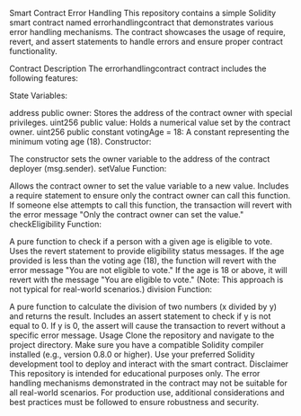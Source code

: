Smart Contract Error Handling
This repository contains a simple Solidity smart contract named errorhandlingcontract that demonstrates various error handling mechanisms. The contract showcases the usage of require, revert, and assert statements to handle errors and ensure proper contract functionality.

Contract Description
The errorhandlingcontract contract includes the following features:

State Variables:

address public owner: Stores the address of the contract owner with special privileges.
uint256 public value: Holds a numerical value set by the contract owner.
uint256 public constant votingAge = 18: A constant representing the minimum voting age (18).
Constructor:

The constructor sets the owner variable to the address of the contract deployer (msg.sender).
setValue Function:

Allows the contract owner to set the value variable to a new value.
Includes a require statement to ensure only the contract owner can call this function.
If someone else attempts to call this function, the transaction will revert with the error message "Only the contract owner can set the value."
checkEligibility Function:

A pure function to check if a person with a given age is eligible to vote.
Uses the revert statement to provide eligibility status messages.
If the age provided is less than the voting age (18), the function will revert with the error message "You are not eligible to vote."
If the age is 18 or above, it will revert with the message "You are eligible to vote." (Note: This approach is not typical for real-world scenarios.)
division Function:

A pure function to calculate the division of two numbers (x divided by y) and returns the result.
Includes an assert statement to check if y is not equal to 0.
If y is 0, the assert will cause the transaction to revert without a specific error message.
Usage
Clone the repository and navigate to the project directory.
Make sure you have a compatible Solidity compiler installed (e.g., version 0.8.0 or higher).
Use your preferred Solidity development tool to deploy and interact with the smart contract.
Disclaimer
This repository is intended for educational purposes only. The error handling mechanisms demonstrated in the contract may not be suitable for all real-world scenarios. For production use, additional considerations and best practices must be followed to ensure robustness and security.

